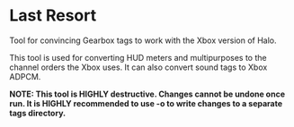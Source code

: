 # Last Resort
Tool for convincing Gearbox tags to work with the Xbox version of Halo.

This tool is used for converting HUD meters and multipurposes to the channel orders the Xbox uses. It can also convert sound tags to Xbox ADPCM.

**NOTE: This tool is HIGHLY destructive. Changes cannot be undone once run. It is HIGHLY recommended to use -o to write changes to a separate tags directory.**
